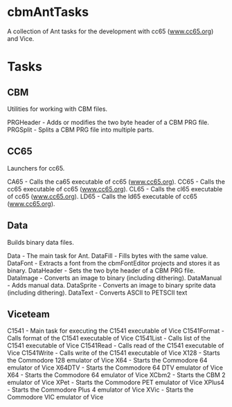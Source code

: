 cbmAntTasks
===========

A collection of Ant tasks for the development with cc65 (www.cc65.org) and Vice.

Tasks
=====

CBM
---

Utilities for working with CBM files.

PRGHeader - Adds or modifies the two byte header of a CBM PRG file.
PRGSplit - Splits a CBM PRG file into multiple parts.

CC65
----

Launchers for cc65.

CA65 - Calls the ca65 executable of cc65 (www.cc65.org).
CC65 - Calls the cc65 executable of cc65 (www.cc65.org).
CL65 - Calls the cl65 executable of cc65 (www.cc65.org).
LD65 - Calls the ld65 executable of cc65 (www.cc65.org).

Data
----

Builds binary data files.

Data - The main task for Ant.
DataFill - Fills bytes with the same value.
DataFont - Extracts a font from the cbmFontEditor projects and stores it as binary.
DataHeader - Sets the two byte header of a CBM PRG file.
DataImage - Converts an image to binary (including dithering).
DataManual - Adds manual data.
DataSprite - Converts an image to binary sprite data (including dithering).
DataText - Converts ASCII to PETSCII text

Viceteam
--------

C1541 - Main task for executing the C1541 executable of Vice
C1541Format - Calls format of the C1541 executable of Vice
C1541List - Calls list of the C1541 executable of Vice
C1541Read - Calls read of the C1541 executable of Vice
C1541Write - Calls write of the C1541 executable of Vice
X128 - Starts the Commodore 128 emulator of Vice
X64 - Starts the Commodore 64 emulator of Vice
X64DTV - Starts the Commodore 64 DTV emulator of Vice
X64 - Starts the Commodore 64 emulator of Vice
XCbm2 - Starts the CBM 2 emulator of Vice
XPet - Starts the Commodore PET emulator of Vice
XPlus4 - Starts the Commodore Plus 4 emulator of Vice
XVic - Starts the Commodore VIC emulator of Vice
